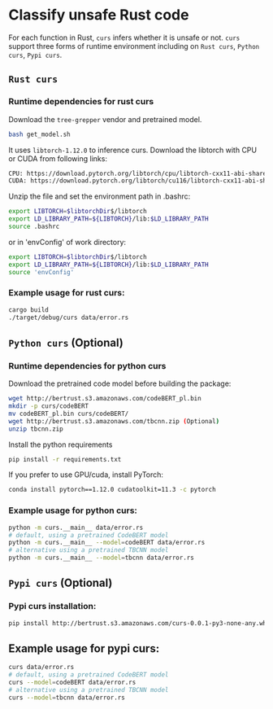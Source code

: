 # Classify unsafe Rust code

For each function in Rust, ```curs``` infers whether it is unsafe or not.
```curs``` support three forms of runtime environment including on ```Rust curs```, ```Python curs```, ```Pypi curs```.

## ```Rust curs```
### Runtime dependencies for rust curs

Download the `tree-grepper` vendor and pretrained model.
```bash
bash get_model.sh
```
It uses `libtorch-1.12.0` to inference curs. Download the libtorch with CPU or CUDA from following links:
```bash
CPU: https://download.pytorch.org/libtorch/cpu/libtorch-cxx11-abi-shared-with-deps-1.12.0%2Bcpu.zip
CUDA: https://download.pytorch.org/libtorch/cu116/libtorch-cxx11-abi-shared-with-deps-1.12.0%2Bcu116.zip
```
Unzip the file and set the environment path in .bashrc:

```bash
export LIBTORCH=$libtorchDir$/libtorch
export LD_LIBRARY_PATH=${LIBTORCH}/lib:$LD_LIBRARY_PATH
source .bashrc
```
or in 'envConfig' of work directory:
```bash
export LIBTORCH=$libtorchDir$/libtorch
export LD_LIBRARY_PATH=${LIBTORCH}/lib:$LD_LIBRARY_PATH
source 'envConfig'
```
### Example usage for rust curs:

```bash
cargo build
./target/debug/curs data/error.rs
```

## ```Python curs``` (Optional)

### Runtime dependencies for python curs

Download the pretrained code model before building the package:
```bash
wget http://bertrust.s3.amazonaws.com/codeBERT_pl.bin
mkdir -p curs/codeBERT
mv codeBERT_pl.bin curs/codeBERT/
wget http://bertrust.s3.amazonaws.com/tbcnn.zip (Optional)
unzip tbcnn.zip
```
Install the python requirements
```bash
pip install -r requirements.txt
```
If you prefer to use GPU/cuda, install PyTorch:
```bash
conda install pytorch==1.12.0 cudatoolkit=11.3 -c pytorch
```
### Example usage for python curs:

```bash
python -m curs.__main__ data/error.rs
# default, using a pretrained CodeBERT model
python -m curs.__main__ --model=codeBERT data/error.rs
# alternative using a pretrained TBCNN model
python -m curs.__main__ --model=tbcnn data/error.rs
```

## ```Pypi curs``` (Optional)
### Pypi curs installation:

```bash
pip install http://bertrust.s3.amazonaws.com/curs-0.0.1-py3-none-any.whl
```

## Example usage for pypi curs:

```bash
curs data/error.rs
# default, using a pretrained CodeBERT model
curs --model=codeBERT data/error.rs
# alternative using a pretrained TBCNN model
curs --model=tbcnn data/error.rs
```
